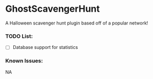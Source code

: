 # GhostScavengerHunt
A Halloween scavenger hunt plugin based off of a popular network!

### TODO List:
* [ ] Database support for statistics

### Known Issues:
NA
